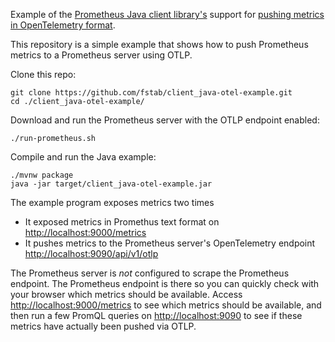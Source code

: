 Example of the [Prometheus Java client library's](https://github.com/prometheus/client_java) support for [pushing metrics in OpenTelemetry format](https://prometheus.github.io/client_java/otel/otlp/).

This repository is a simple example that shows how to push Prometheus metrics to a Prometheus server using OTLP.

Clone this repo:

```
git clone https://github.com/fstab/client_java-otel-example.git
cd ./client_java-otel-example/
```

Download and run the Prometheus server with the OTLP endpoint enabled:

```
./run-prometheus.sh
```

Compile and run the Java example:

```
./mvnw package
java -jar target/client_java-otel-example.jar
```

The example program exposes metrics two times
* It exposed metrics in Promethus text format on [http://localhost:9000/metrics](http://localhost:9000/metrics)
* It pushes metrics to the Prometheus server's OpenTelemetry endpoint [http://localhost:9090/api/v1/otlp](http://localhost:9090/api/v1/otlp)

The Prometheus server is _not_ configured to scrape the Prometheus endpoint. The Prometheus endpoint is there so you can quickly check with your browser which metrics should be available. Access [http://localhost:9000/metrics](http://localhost:9000/metrics) to see which metrics should be available, and then run a few PromQL queries on [http://localhost:9090](http://localhost:9090) to see if these metrics have actually been pushed via OTLP.
